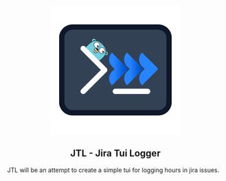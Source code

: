 <div align="center" width="100%">
    <img src="assets/JTL.png" width="300">
</div>
<h2 align="center">JTL - Jira Tui Logger</h2>

JTL will be an attempt to create a simple tui for logging hours in jira issues.
